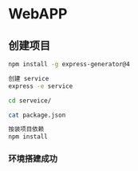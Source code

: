 # WebAPP

## 创建项目

```bash
npm install -g express-generator@4 

创建 service
express -e service

cd serveice/

cat package.json

按装项目依赖
npm install

```

### 环境搭建成功

